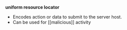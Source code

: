 **uniform resource locator**
- Encodes action or data to submit to the server host.
- Can be used for [[malicious]] activity
